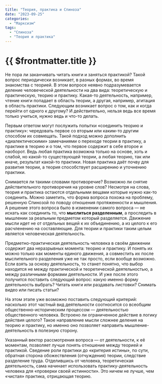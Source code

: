 ```yaml
---
title: "Теория, практика и Спиноза"
date: "2023-09-25"
categories:
  - "Марксизм"
tags:
  - "Спиноза"
  - "Теория и практика"
---
```


# {{ $frontmatter.title }}

Не пора ли заканчивать читать книги и заняться практикой? Такой вопрос периодически возникает, в разных формах, во время знакомства с теорией. В этом вопросе неявно подразумевается деление человеческой деятельности на два вида: теоретическую и практическую, теорию и практику. Какая-то деятельность, например, чтение книги попадает в область теории, а другая, например, агитация в область практики. Следующим возникает вопрос о том, как и когда перейти от одного к другому? И действительно, нельзя ведь все время только учиться, нужно ведь и что-то делать.

Первым ответом могут послужить попытки «соединить теорию и практику»: чередовать первое со вторым или каким-то другим способом их совмещать. Такой подход можно дополнить «диалектическими» замечаниями о переходе теории в практику, а практике в теорию и о том, что первое содержит в себе второе и наоборот. Ведь любая практика возможна только на основе, хоть и слабой, но какой-то существующей теории, а любая теорию, так или иначе, результат какой-то практики. Новая практика даёт почву для развития теории, а теория способствует расширению и уточнению практики.

Снимается ли такими словами противоречие? Возможно ли снятие действительного противоречия на уровне слов? Несмотря на слова, теория и практика остаются отдельными вещами которые нужно как-то соединить. Можно заметить, что форма вопроса похожа на проблему, решенную Спинозой по поводу отношения протяженности и мышления. А решение этого вопроса было в изменении самого вопроса — не искать как соединить то, что **мыслиться разделенным**, а проследить в мышлении за реальным предметом который разделяется. Движение мысли идет не от отдельных вещей к их объединению, а из целого к его расчленению на составляющие. Для теории и практики таким целым является человеческая деятельность.

Предметно-практическая деятельность человека в своём движении содержит два неразрывных момента: теорию и практику. И понять их можно только как моменты единого движения, а совместить их после мыслительного разделения уже не так просто, если вообще возможно. Если взять за основу деятельность, то станет понятно, что выбор находится не между практической и теоретической деятельностью, а между различными формами деятельности. И уже после этого получится поставить следующий вопрос: какую именно форму деятельность выбрать? Читать книги или раздавать листовки? Снимать видео или писать статьи?

На этом этапе уже возможно поставить следующий критерий: насколько этот частный вид деятельности соотносится со всеобщим общественно-историческим процессом — деятельностью общественного человека. Встроено ли ограниченное действие в логику действия целого? Такое направление мысли сложнее деления на теорию и практику, но именно оно позволяет направить мышление-деятельность в полезную сторону.

Указанный вектор рассмотрения вопроса — от деятельности, к её моментам, позволяет лучше понять отношение между теорией и практикой. Сведение роли практики до «критерия истины», по сути, обратная сторона обожествления (отчуждения) теории, следствие разделение труда. Отделившись от человека, теоретическая деятельность, сама начинает использовать практику-деятельность человека для «проверки своей истинности». Это ничем не лучше, чем «чистая» практика, отрицающая теорию.